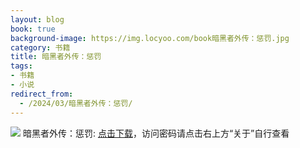 ```yaml
---
layout: blog
book: true
background-image: https://img.locyoo.com/book暗黑者外传：惩罚.jpg
category: 书籍
title: 暗黑者外传：惩罚
tags:
- 书籍
- 小说
redirect_from:
  - /2024/03/暗黑者外传：惩罚/
---
```

![](https://img.locyoo.com/book暗黑者外传：惩罚.jpg)
暗黑者外传：惩罚: <a name = "ref1" href="https://url18.ctfile.com/f/50983618-1319973196-f08f35?p=3619">点击下载</a>，访问密码请点击右上方“关于”自行查看